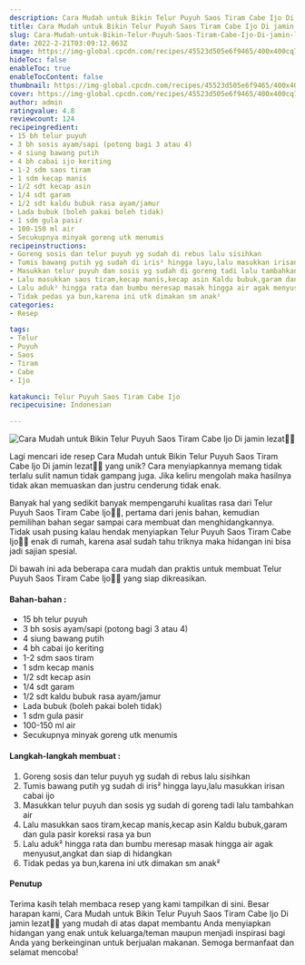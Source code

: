 ```yaml
---
description: Cara Mudah untuk Bikin Telur Puyuh Saos Tiram Cabe Ijo Di jamin lezat"
title: Cara Mudah untuk Bikin Telur Puyuh Saos Tiram Cabe Ijo Di jamin lezat
slug: Cara-Mudah-untuk-Bikin-Telur-Puyuh-Saos-Tiram-Cabe-Ijo-Di-jamin-lezat
date: 2022-2-21T03:09:12.063Z
image: https://img-global.cpcdn.com/recipes/45523d505e6f9465/400x400cq70/photo.jpg
hideToc: false
enableToc: true
enableTocContent: false
thumbnail: https://img-global.cpcdn.com/recipes/45523d505e6f9465/400x400cq70/photo.jpg
cover: https://img-global.cpcdn.com/recipes/45523d505e6f9465/400x400cq70/photo.jpg
author: admin
ratingvalue: 4.8
reviewcount: 124
recipeingredient:
- 15 bh telur puyuh
- 3 bh sosis ayam/sapi (potong bagi 3 atau 4)
- 4 siung bawang putih
- 4 bh cabai ijo keriting
- 1-2 sdm saos tiram
- 1 sdm kecap manis
- 1/2 sdt kecap asin
- 1/4 sdt garam
- 1/2 sdt kaldu bubuk rasa ayam/jamur
- Lada bubuk (boleh pakai boleh tidak)
- 1 sdm gula pasir
- 100-150 ml air
- Secukupnya minyak goreng utk menumis
recipeinstructions:
- Goreng sosis dan telur puyuh yg sudah di rebus lalu sisihkan
- Tumis bawang putih yg sudah di iris² hingga layu,lalu masukkan irisan cabai ijo
- Masukkan telur puyuh dan sosis yg sudah di goreng tadi lalu tambahkan air
- Lalu masukkan saos tiram,kecap manis,kecap asin Kaldu bubuk,garam dan gula pasir koreksi rasa ya bun
- Lalu aduk² hingga rata dan bumbu meresap masak hingga air agak menyusut,angkat dan siap di hidangkan
- Tidak pedas ya bun,karena ini utk dimakan sm anak²
categories:
- Resep

tags:
- Telur
- Puyuh
- Saos
- Tiram
- Cabe
- Ijo

katakunci: Telur Puyuh Saos Tiram Cabe Ijo
recipecuisine: Indonesian

---
```


![Cara Mudah untuk Bikin Telur Puyuh Saos Tiram Cabe Ijo Di jamin lezat👩‍🍳](https://img-global.cpcdn.com/recipes/45523d505e6f9465/400x400cq70/photo.jpg)

Lagi mencari ide resep Cara Mudah untuk Bikin Telur Puyuh Saos Tiram Cabe Ijo Di jamin lezat👩‍🍳 yang unik? Cara menyiapkannya memang tidak terlalu sulit namun tidak gampang juga. Jika keliru mengolah maka hasilnya tidak akan memuaskan dan justru cenderung tidak enak.

Banyak hal yang sedikit banyak mempengaruhi kualitas rasa dari Telur Puyuh Saos Tiram Cabe Ijo👩‍🍳, pertama dari jenis bahan, kemudian pemilihan bahan segar sampai cara membuat dan menghidangkannya. Tidak usah pusing kalau hendak menyiapkan Telur Puyuh Saos Tiram Cabe Ijo👩‍🍳 enak di rumah, karena asal sudah tahu triknya maka hidangan ini bisa jadi sajian spesial.

Di bawah ini ada beberapa cara mudah dan praktis untuk membuat Telur Puyuh Saos Tiram Cabe Ijo👩‍🍳 yang siap dikreasikan.

<!--inarticleads1-->

#### Bahan-bahan :

- 15 bh telur puyuh
- 3 bh sosis ayam/sapi (potong bagi 3 atau 4)
- 4 siung bawang putih
- 4 bh cabai ijo keriting
- 1-2 sdm saos tiram
- 1 sdm kecap manis
- 1/2 sdt kecap asin
- 1/4 sdt garam
- 1/2 sdt kaldu bubuk rasa ayam/jamur
- Lada bubuk (boleh pakai boleh tidak)
- 1 sdm gula pasir
- 100-150 ml air
- Secukupnya minyak goreng utk menumis

<!--inarticleads2-->

#### Langkah-langkah membuat :

1. Goreng sosis dan telur puyuh yg sudah di rebus lalu sisihkan
1. Tumis bawang putih yg sudah di iris² hingga layu,lalu masukkan irisan cabai ijo
1. Masukkan telur puyuh dan sosis yg sudah di goreng tadi lalu tambahkan air
1. Lalu masukkan saos tiram,kecap manis,kecap asin Kaldu bubuk,garam dan gula pasir koreksi rasa ya bun
1. Lalu aduk² hingga rata dan bumbu meresap masak hingga air agak menyusut,angkat dan siap di hidangkan
1. Tidak pedas ya bun,karena ini utk dimakan sm anak²

#### Penutup

Terima kasih telah membaca resep yang kami tampilkan di sini. Besar harapan kami, Cara Mudah untuk Bikin Telur Puyuh Saos Tiram Cabe Ijo Di jamin lezat👩‍🍳 yang mudah di atas dapat membantu Anda menyiapkan hidangan yang enak untuk keluarga/teman maupun menjadi inspirasi bagi Anda yang berkeinginan untuk berjualan makanan. Semoga bermanfaat dan selamat mencoba!